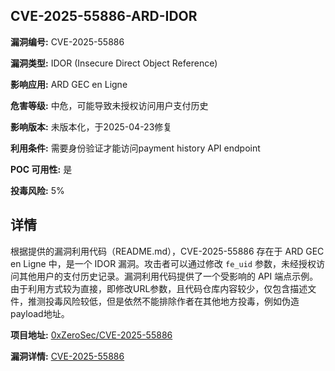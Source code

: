 ## CVE-2025-55886-ARD-IDOR

**漏洞编号:** CVE-2025-55886

**漏洞类型:** IDOR (Insecure Direct Object Reference)

**影响应用:** ARD GEC en Ligne

**危害等级:** 中危，可能导致未授权访问用户支付历史

**影响版本:** 未版本化，于2025-04-23修复

**利用条件:** 需要身份验证才能访问payment history API endpoint

**POC 可用性:** 是

**投毒风险:** 5%

## 详情

根据提供的漏洞利用代码（README.md），CVE-2025-55886 存在于 ARD GEC en Ligne 中，是一个 IDOR 漏洞。攻击者可以通过修改 `fe_uid` 参数，未经授权访问其他用户的支付历史记录。漏洞利用代码提供了一个受影响的 API 端点示例。由于利用方式较为直接，即修改URL参数，且代码仓库内容较少，仅包含描述文件，推测投毒风险较低，但是依然不能排除作者在其他地方投毒，例如伪造payload地址。

**项目地址:** [0xZeroSec/CVE-2025-55886](https://github.com/0xZeroSec/CVE-2025-55886)

**漏洞详情:** [CVE-2025-55886](https://nvd.nist.gov/vuln/detail/CVE-2025-55886)